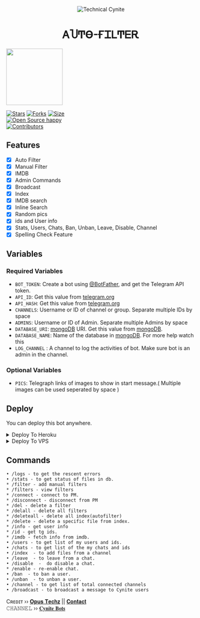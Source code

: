 <p align="center">
  <img src="assets/Zsearcher.png" alt="Technical Cynite">
</p>
<h1 align="center">
  <b>ᎪႮͲϴ-ҒᏆᏞͲᎬᎡ</b>
</h1>
<a href="https://youtube.com/channel/UCiaz-J50QhtJ73XEEjP_aLQ">
  <img src="https://img.shields.io/badge/𝚂𝚄𝙱𝚂𝙲𝚁𝙸𝙱𝙴-red?logo=youtube" width="150">

[![Stars](https://img.shields.io/github/stars/CyniteOfficial/Auto-Filter-Bot?style=flat-square&color=orange)](https://github.com/CyniteOfficial/Auto-Filter-Bot/stargazers)
[![Forks](https://img.shields.io/github/forks/CyniteOfficial/Auto-Filter-Bot?style=flat-square&color=blue)](https://github.com/CyniteOfficial/Auto-Filter-Bot/fork)
[![Size](https://img.shields.io/github/repo-size/CyniteOfficial/Auto-Filter-Bot?style=flat-square&color=black)](https://github.com/CyniteOfficial/Auto-Filter-Bot)   
[![Open Source happy ](https://badges.frapsoft.com/os/v2/open-source.svg?v=110)](https://github.com/Aadhi000/Ajax)   
[![Contributors](https://img.shields.io/github/contributors/Aadhi000/Auto-Filter-Bot?style=flat-square&color=green)](https://github.com/CyniteOfficial/Auto-Filter-Bot/graphs/contributors)
## Features

- [x] Auto Filter
- [x] Manual Filter
- [x] IMDB
- [x] Admin Commands
- [x] Broadcast
- [x] Index
- [x] IMDB search
- [x] Inline Search
- [x] Random pics
- [x] ids and User info 
- [x] Stats, Users, Chats, Ban, Unban, Leave, Disable, Channel
- [x] Spelling Check Feature

## Variables

### Required Variables
* `BOT_TOKEN`: Create a bot using [@BotFather](https://telegram.dog/BotFather), and get the Telegram API token.
* `API_ID`: Get this value from [telegram.org](https://my.telegram.org/apps)
* `API_HASH`: Get this value from [telegram.org](https://my.telegram.org/apps)
* `CHANNELS`: Username or ID of channel or group. Separate multiple IDs by space
* `ADMINS`: Username or ID of Admin. Separate multiple Admins by space
* `DATABASE_URI`: [mongoDB](https://www.mongodb.com) URI. Get this value from [mongoDB](https://www.mongodb.com).
* `DATABASE_NAME`: Name of the database in [mongoDB](https://www.mongodb.com). For more help watch this 
* `LOG_CHANNEL` : A channel to log the activities of bot. Make sure bot is an admin in the channel.
### Optional Variables
* `PICS`: Telegraph links of images to show in start message.( Multiple images can be used seperated by space )


## Deploy
You can deploy this bot anywhere.



<details><summary>Deploy To Heroku</summary>
<p>
<br>
<a href="https://heroku.com/deploy?template=https://github.com/hirendra4455/Auto-Filter">
  <img src="https://www.herokucdn.com/deploy/button.svg" alt="Deploy">
</a>
</p>
</details>

<details><summary>Deploy To VPS</summary>
<p>
<pre>
git clone https://github.com/CyniteOfficial/Auto-Filter-Bot
# Install Packages
pip3 install -r requirements.txt
Edit info.py with variables as given below then run bot
python3 bot.py
</pre>
</p>
</details>


## Commands
```
• /logs - to get the rescent errors
• /stats - to get status of files in db.
* /filter - add manual filters
* /filters - view filters
* /connect - connect to PM.
* /disconnect - disconnect from PM
* /del - delete a filter
* /delall - delete all filters
* /deleteall - delete all index(autofilter)
* /delete - delete a specific file from index.
* /info - get user info
* /id - get tg ids.
* /imdb - fetch info from imdb.
• /users - to get list of my users and ids.
• /chats - to get list of the my chats and ids 
• /index  - to add files from a channel
• /leave  - to leave from a chat.
• /disable  -  do disable a chat.
* /enable - re-enable chat.
• /ban  - to ban a user.
• /unban  - to unban a user.
• /channel - to get list of total connected channels
• /broadcast - to broadcast a message to Cynite users
```

Cʀᴇᴅɪᴛ ›› [𝐎𝐩𝐮𝐬 𝐓𝐞𝐜𝐡𝐳](https://t.me/OpusTechz) || [𝐂𝐨𝐧𝐭𝐚𝐜𝐭](https://t.me/CyniteOfficial)                                                                                                                                                                                    
𝙲𝙷𝙰𝙽𝙽𝙴𝙻 ›› [𝐂𝐲𝐧𝐢𝐭𝐞 𝐁𝐨𝐭𝐬](https://t.me/CyniteBots)
